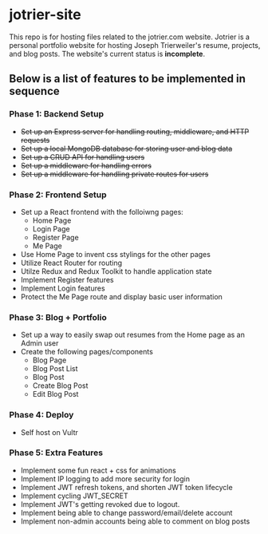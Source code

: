 # jotrier-site

This repo is for hosting files related to the jotrier.com website. Jotrier is a personal portfolio website for hosting Joseph Trierweiler's resume, projects, and blog posts. The website's current status is **incomplete**.

## Below is a list of features to be implemented in sequence

### Phase 1: Backend Setup

- ~~Set up an Express server for handling routing, middleware, and HTTP requests~~
- ~~Set up a local MongoDB database for storing user and blog data~~
- ~~Set up a CRUD API for handling users~~
- ~~Set up a middleware for handling errors~~
- ~~Set up a middleware for handling private routes for users~~

### Phase 2: Frontend Setup

- Set up a React frontend with the folloiwng pages:
  - Home Page
  - Login Page
  - Register Page
  - Me Page
- Use Home Page to invent css stylings for the other pages
- Utilize React Router for routing
- Utilze Redux and Redux Toolkit to handle application state
- Implement Register features
- Implement Login features
- Protect the Me Page route and display basic user information

### Phase 3: Blog + Portfolio

- Set up a way to easily swap out resumes from the Home page as an Admin user
- Create the following pages/components
  - Blog Page
  - Blog Post List
  - Blog Post
  - Create Blog Post
  - Edit Blog Post

### Phase 4: Deploy

- Self host on Vultr

### Phase 5: Extra Features

- Implement some fun react + css for animations
- Implement IP logging to add more security for login
- Implement JWT refresh tokens, and shorten JWT token lifecycle
- Implement cycling JWT_SECRET
- Implement JWT's getting revoked due to logout.
- Implement being able to change password/email/delete account
- Implement non-admin accounts being able to comment on blog posts
